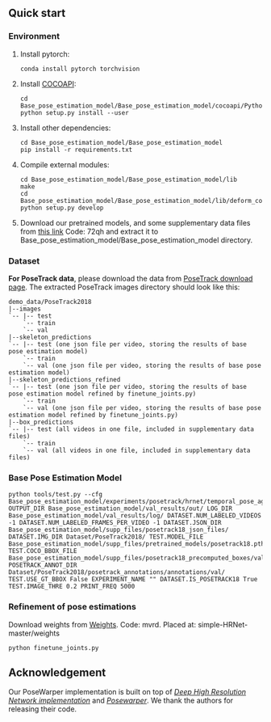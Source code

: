 ## Quick start
### Environment
1. Install pytorch:
   ```
   conda install pytorch torchvision 
   ```
2. Install [COCOAPI](https://github.com/cocodataset/cocoapi):
   ```
   cd Base_pose_estimation_model/Base_pose_estimation_model/cocoapi/PythonAPI
   python setup.py install --user
   ```
3. Install other dependencies:
   ```
   cd Base_pose_estimation_model/Base_pose_estimation_model
   pip install -r requirements.txt
   ```
4. Compile external modules:
   ```
   cd Base_pose_estimation_model/Base_pose_estimation_model/lib
   make
   cd Base_pose_estimation_model/Base_pose_estimation_model/lib/deform_conv
   python setup.py develop
   ```
5. Download our pretrained models, and some supplementary data files from [this link](https://pan.baidu.com/s/1y5dg4Z3rIxw9FOVXKcvy4w?pwd=72qh)  Code: 72qh and extract it to Base_pose_estimation_model/Base_pose_estimation_model directory.

### Dataset 
**For PoseTrack data**, please download the data from [PoseTrack download page](https://posetrack.net/users/download.php). The extracted PoseTrack images directory should look like this:
```
demo_data/PoseTrack2018
|--images
`-- |-- test
    `-- train
    `-- val
|--skeleton_predictions
`-- |-- test (one json file per video, storing the results of base pose estimation model)
    `-- train 
    `-- val (one json file per video, storing the results of base pose estimation model)
|--skeleton_predictions_refined
`-- |-- test (one json file per video, storing the results of base pose estimation model refined by finetune_joints.py)
    `-- train 
    `-- val (one json file per video, storing the results of base pose estimation model refined by finetune_joints.py)
|--box_predictions
`-- |-- test (all videos in one file, included in supplementary data files)
    `-- train 
    `-- val (all videos in one file, included in supplementary data files)
```

### Base Pose Estimation Model
```
python tools/test.py --cfg Base_pose_estimation_model/experiments/posetrack/hrnet/temporal_pose_aggregation.yaml OUTPUT_DIR Base_pose_estimation_model/val_results/out/ LOG_DIR Base_pose_estimation_model/val_results/log/ DATASET.NUM_LABELED_VIDEOS -1 DATASET.NUM_LABELED_FRAMES_PER_VIDEO -1 DATASET.JSON_DIR Base_pose_estimation_model/supp_files/posetrack18_json_files/ DATASET.IMG_DIR Dataset/PoseTrack2018/ TEST.MODEL_FILE Base_pose_estimation_model/supp_files/pretrained_models/posetrack18.pth TEST.COCO_BBOX_FILE Base_pose_estimation_model/supp_files/posetrack18_precomputed_boxes/val_boxes.json POSETRACK_ANNOT_DIR Dataset/PoseTrack2018/posetrack_annotations/annotations/val/ TEST.USE_GT_BBOX False EXPERIMENT_NAME "" DATASET.IS_POSETRACK18 True TEST.IMAGE_THRE 0.2 PRINT_FREQ 5000
```

### Refinement of pose estimations 
Download weights from [Weights](https://pan.baidu.com/s/1F3xlhcITxydSIIdaR2yokg?pwd=mvrd). Code: mvrd. Placed at: simple-HRNet-master/weights
```
python finetune_joints.py 
```

## Acknowledgement

Our PoseWarper implementation is built on top of [*Deep High Resolution Network implementation*](https://github.com/leoxiaobin/deep-high-resolution-net.pytorch) and [*Posewarper*](https://github.com/facebookresearch/PoseWarper). We thank the authors for releasing their code.
